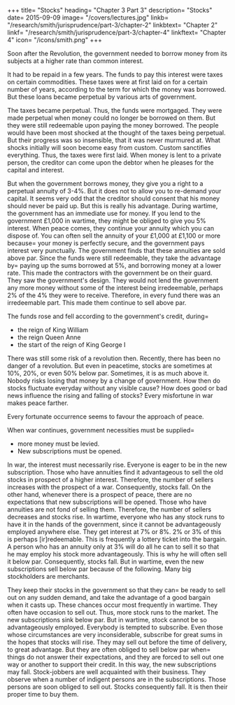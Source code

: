 +++
title=  "Stocks"
heading=  "Chapter 3 Part 3"
description=  "Stocks"
date=  2015-09-09
image=  "/covers/lectures.jpg"
linkb=  "/research/smith/jurisprudence/part-3/chapter-2"
linkbtext=  "Chapter 2"
linkf=  "/research/smith/jurisprudence/part-3/chapter-4"
linkftext=  "Chapter 4"
icon=  "/icons/smith.png"
+++

Soon after the Revolution, the government needed to borrow money from its subjects at a higher rate than common interest.

It had to be repaid in a few years. The funds to pay this interest were taxes on certain commodities.
These taxes were at first laid on for a certain number of years, according to the term for which the money was borrowed.
But these loans became perpetual by various arts of government.

The taxes became perpetual. Thus, the funds were mortgaged.
They were made perpetual when money could no longer be borrowed on them.
But they were still redeemable upon paying the money borrowed.
The people would have been most shocked at the thought of the taxes being perpetual.
But their progress was so insensible, that it was never murmured at.
What shocks initially will soon become easy from custom.
Custom sanctifies everything.
Thus, the taxes were first laid.
When money is lent to a private person, the creditor can come upon the debtor when he pleases for the capital and interest.

But when the government borrows money, they give you a right to a perpetual annuity of 3-4%.
But it does not to allow you to re-demand your capital.
It seems very odd that the creditor should consent that his money should never be paid up.
But this is really his advantage.
During wartime, the government has an immediate use for money.
If you lend to the government £1,000 in wartime, they might be obliged to give you 5% interest.
When peace comes, they continue your annuity which you can dispose of.
You can often sell the annuity of your £1,000 at £1,100 or more because= 
your money is perfectly secure, and
the government pays interest very punctually.
The government finds that these annuities are sold above par.
Since the funds were still redeemable, they take the advantage by= 
paying up the sums borrowed at 5%, and borrowing money at a lower rate.
This made the contractors with the government be on their guard.
They saw the government's design.
They would not lend the government any more money without some of the interest being irredeemable, perhaps 2% of the 4% they were to receive.
Therefore, in every fund there was an irredeemable part.
This made them continue to sell above par.

The funds rose and fell according to the government's credit, during= 
- the reign of King William
- the reign Queen Anne
- the start of the reign of King George I

There was still some risk of a revolution then.
Recently, there has been no danger of a revolution.
But even in peacetime, stocks are sometimes at 10%, 20%, or even 50% below par.
Sometimes, it is as much above it.
Nobody risks losing that money by a change of government.
How then do stocks fluctuate everyday without any visible cause?
How does good or bad news influence the rising and falling of stocks?
Every misfortune in war makes peace farther.

Every fortunate occurrence seems to favour the approach of peace.

When war continues, government necessities must be supplied= 
- more money must be levied.
- New subscriptions must be opened.

In war, the interest must necessarily rise.
Everyone is eager to be in the new subscription.
Those who have annuities find it advantageous to sell the old stocks in prospect of a higher interest.
Therefore, the number of sellers increases with the prospect of a war.
 Consequently, stocks fall.
On the other hand, whenever there is a prospect of peace, there are no expectations that new subscriptions will be opened.
Those who have annuities are not fond of selling them.
Therefore, the number of sellers decreases and stocks rise.
In wartime, everyone who has any stock runs to have it in the hands of the government, since it cannot be advantageously employed anywhere else.
They get interest at 7% or 8%.
2% or 3% of this is perhaps [ir]redeemable.
This is frequently a lottery ticket into the bargain.
A person who has an annuity only at 3% will do all he can to sell it so that he may employ his stock more advantageously.
This is why he will often sell it below par.
Consequently, stocks fall.
But in wartime, even the new subscriptions sell below par because of the following.
Many big stockholders are merchants.

They keep their stocks in the government so that they can= 
be ready to sell out on any sudden demand, and
take the advantage of a good bargain when it casts up.
These chances occur most frequently in wartime.
They often have occasion to sell out.
Thus, more stock runs to the market.
The new subscriptions sink below par.
But in wartime, stock cannot be so advantageously employed.
Everybody is tempted to subscribe.
Even those whose circumstances are very inconsiderable, subscribe for great sums in the hopes that stocks will rise.
They may sell out before the time of delivery, to great advantage.
But they are often obliged to sell below par when= 
things do not answer their expectations, and
they are forced to sell out one way or another to support their credit.
In this way, the new subscriptions may fall.
Stock-jobbers are well acquainted with their business.
They observe when a number of indigent persons are in the subscriptions.
Those persons are soon obliged to sell out.
Stocks consequently fall.
It is then their proper time to buy them.

